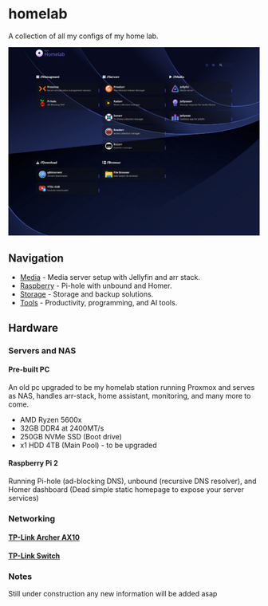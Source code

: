 # homelab
A collection of all my configs of my home lab. 

![Homelab](assets/homer-dashboard.jpg)

## Navigation
* [Media](https://github.com/mateuspim/homelab/tree/main/media) - Media server setup with Jellyfin and arr stack.
* [Raspberry](https://github.com/mateuspim/homelab/tree/main/raspberry) - Pi-hole with unbound and Homer.
* [Storage](https://github.com/mateuspim/homelab/tree/main/storage) - Storage and backup solutions.
* [Tools](https://github.com/mateuspim/homelab/tree/main/tools) - Productivity, programming, and AI tools.

## Hardware

### Servers and NAS
#### Pre-built PC
An old pc upgraded to be my homelab station running Proxmox and serves as NAS, handles arr-stack, home assistant, monitoring, and many more to come.

* AMD Ryzen 5600x
* 32GB DDR4 at 2400MT/s
* 250GB NVMe SSD (Boot drive)
* x1 HDD 4TB (Main Pool) - to be upgraded

#### Raspberry Pi 2
Running Pi-hole (ad-blocking DNS), unbound (recursive DNS resolver), and Homer dashboard (Dead simple static homepage to expose your server services)

### Networking
#### [TP-Link Archer AX10](https://www.amazon.com.br/ROTEADOR-AX1500-ARCHER-AX10-TP-LINK/dp/B07YP3T5H7?ufe=app_do%3Aamzn1.fos.25548f35-0de7-44b3-b28e-0f56f3f96147)
#### [TP-Link Switch](https://www.amazon.com.br/Switch-Gigabit-Mesa-Portas-Ls1005G/dp/B07VC68RW1?ufe=app_do%3Aamzn1.fos.6d798eae-cadf-45de-946a-f477d47705b9)

### Notes
Still under construction any new information will be added asap
